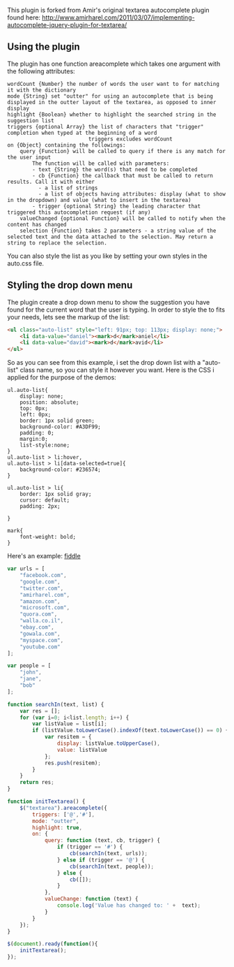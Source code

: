 This plugin is forked from Amir's original textarea autocomplete plugin found here: http://www.amirharel.com/2011/03/07/implementing-autocomplete-jquery-plugin-for-textarea/

## Using the plugin
The plugin has one function areacomplete which takes one argument with the following attributes:

	wordCount {Number} the number of words the user want to for matching it with the dictionary
	mode {String} set "outter" for using an autocomplete that is being displayed in the outter layout of the textarea, as opposed to inner display
	highlight {Boolean} whether to highlight the searched string in the suggestion list
	triggers {optional Array} the list of characters that "trigger" completion when typed at the beginning of a word
							  triggers excludes wordCount
	on {Object} containing the followings:
		query {Function} will be called to query if there is any match for the user input
	 		The function will be called with parameters:
	 		- text {String} the word(s) that need to be completed
	 		- cb {Function} the callback that must be called to return results. Call it with either
	 		  - a list of strings
	 		  - a list of objects having attributes: display (what to show in the dropdown) and value (what to insert in the textarea)
	 		- trigger {optional String} the leading character that triggered this autocompletion request (if any)
		valueChanged {optional Function} will be called to notify when the content has changed
		selection {Function} takes 2 parameters - a string value of the selected text and the data attached to the selection. May return a string to replace the selection.

You can also style the list as you like by setting your own styles in the auto.css file.

## Styling the drop down menu
The plugin create a drop down menu to show the suggestion you have found for the current word that the user is typing. In order to style the to fits your needs, lets see the markup of the list:

```html
<ul class="auto-list" style="left: 91px; top: 113px; display: none;">
	<li data-value="daniel"><mark>d</mark>aniel</li>
	<li data-value="david"><mark>d</mark>avid</li>
</ul>
```

So as you can see from this example, i set the drop down list with a "auto-list" class name, so you can style it however you want.
Here is the CSS i applied for the purpose of the demos:

	ul.auto-list{
		display: none;
		position: absolute;
		top: 0px;
		left: 0px;
		border: 1px solid green;
		background-color: #A3DF99;
		padding: 0;
		margin:0;
		list-style:none;
	}
	ul.auto-list > li:hover,
	ul.auto-list > li[data-selected=true]{
		background-color: #236574;
	}

	ul.auto-list > li{
		border: 1px solid gray;
		cursor: default;
		padding: 2px;

	}

	mark{
		font-weight: bold;
	}


Here's an example: [fiddle](http://jsfiddle.net/EssPA/)

```javascript
var urls = [
	"facebook.com",
	"google.com",
	"twitter.com",
	"amirharel.com",
	"amazon.com",
	"microsoft.com",
	"quora.com",
	"walla.co.il",
	"ebay.com",
	"gowala.com",
	"myspace.com",
	"youtube.com"
];

var people = [
	"john",
	"jane",
	"bob"
];

function searchIn(text, list) {
    var res = [];
    for (var i=0; i<list.length; i++) {
        var listValue = list[i];
        if (listValue.toLowerCase().indexOf(text.toLowerCase()) == 0) {
            var resitem = {
                display: listValue.toUpperCase(),
                value: listValue
            };
            res.push(resitem);
        }
    }
    return res;
}

function initTextarea() {
    $("textarea").areacomplete({
        triggers: ['@','#'],
        mode: "outter",
        highlight: true,
        on: {
            query: function (text, cb, trigger) {
                if (trigger == '#') {
                    cb(searchIn(text, urls));
                } else if (trigger == '@') {
                    cb(searchIn(text, people));
                } else {
                    cb([]);
                }
            },
            valueChange: function (text) {
                console.log('Value has changed to: ' +  text);
            }
        }
    });
}

$(document).ready(function(){
	initTextarea();
});
```
